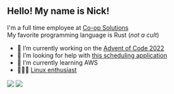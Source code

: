 ## Hello! My name is Nick!

I'm a full time employee at [Co-op Solutions](https://www.coop.org/)  
My favorite programming language is Rust (_not a cult_)

- 🔭 I’m currently working on the [Advent of Code 2022](https://adventofcode.com)
- 🤔 I’m looking for help with [this scheduling application](https://github.com/thelettertheta/zeitplan)
- 🌱 I’m currently learning AWS
- 👨🏻‍💻 [Linux enthusiast](https://www.gentoo.org/)
<div>
<img align="center" aria-label="My Github stats" src="https://github-readme-stats.vercel.app/api?username=thelettertheta&show_icons=true&theme=dracula" />
<img align="center" aria-label="Language breakdown" src="https://github-readme-stats.vercel.app/api/top-langs/?username=thelettertheta&hide=css,html,scss&exclude_repo=411&langs_count=4" />
</div>
<!--
**TheLetterTheta/TheLetterTheta** is a ✨ _special_ ✨ repository because its `README.md` (this file) appears on your GitHub profile.

Here are some ideas to get you started:

- 👯 I’m looking to collaborate on ...
- 💬 Ask me about ...
- 📫 How to reach me: ...
- 😄 Pronouns: ...
- ⚡ Fun fact: ...
-->
